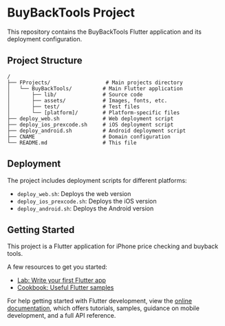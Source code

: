 # BuyBackTools Project

This repository contains the BuyBackTools Flutter application and its deployment configuration.

## Project Structure

```
/
├── FProjects/                  # Main projects directory
│   └── BuyBackTools/          # Main Flutter application
│       ├── lib/               # Source code
│       ├── assets/            # Images, fonts, etc.
│       ├── test/              # Test files
│       └── [platform]/        # Platform-specific files
├── deploy_web.sh              # Web deployment script
├── deploy_ios_prexcode.sh     # iOS deployment script
├── deploy_android.sh          # Android deployment script
├── CNAME                      # Domain configuration
└── README.md                  # This file
```

## Deployment

The project includes deployment scripts for different platforms:
- `deploy_web.sh`: Deploys the web version
- `deploy_ios_prexcode.sh`: Deploys the iOS version
- `deploy_android.sh`: Deploys the Android version

## Getting Started

This project is a Flutter application for iPhone price checking and buyback tools.

A few resources to get you started:

- [Lab: Write your first Flutter app](https://docs.flutter.dev/get-started/codelab)
- [Cookbook: Useful Flutter samples](https://docs.flutter.dev/cookbook)

For help getting started with Flutter development, view the
[online documentation](https://docs.flutter.dev/), which offers tutorials,
samples, guidance on mobile development, and a full API reference.
